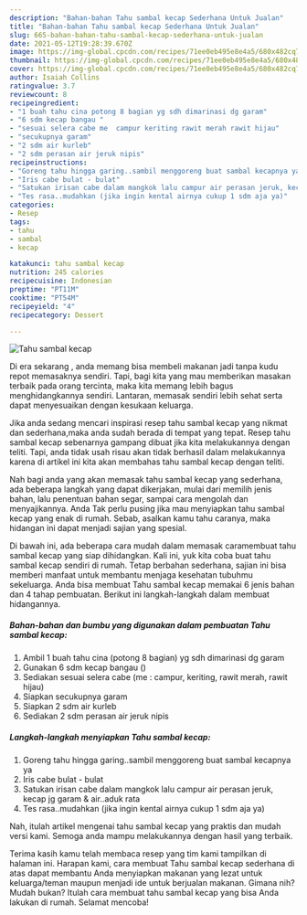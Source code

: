 ```yaml
---
description: "Bahan-bahan Tahu sambal kecap Sederhana Untuk Jualan"
title: "Bahan-bahan Tahu sambal kecap Sederhana Untuk Jualan"
slug: 665-bahan-bahan-tahu-sambal-kecap-sederhana-untuk-jualan
date: 2021-05-12T19:28:39.670Z
image: https://img-global.cpcdn.com/recipes/71ee0eb495e8e4a5/680x482cq70/tahu-sambal-kecap-foto-resep-utama.jpg
thumbnail: https://img-global.cpcdn.com/recipes/71ee0eb495e8e4a5/680x482cq70/tahu-sambal-kecap-foto-resep-utama.jpg
cover: https://img-global.cpcdn.com/recipes/71ee0eb495e8e4a5/680x482cq70/tahu-sambal-kecap-foto-resep-utama.jpg
author: Isaiah Collins
ratingvalue: 3.7
reviewcount: 8
recipeingredient:
- "1 buah tahu cina potong 8 bagian yg sdh dimarinasi dg garam"
- "6 sdm kecap bangau "
- "sesuai selera cabe me  campur keriting rawit merah rawit hijau"
- "secukupnya garam"
- "2 sdm air kurleb"
- "2 sdm perasan air jeruk nipis"
recipeinstructions:
- "Goreng tahu hingga garing..sambil menggoreng buat sambal kecapnya ya"
- "Iris cabe bulat - bulat"
- "Satukan irisan cabe dalam mangkok lalu campur air perasan jeruk, kecap jg garam &amp; air..aduk rata"
- "Tes rasa..mudahkan (jika ingin kental airnya cukup 1 sdm aja ya)"
categories:
- Resep
tags:
- tahu
- sambal
- kecap

katakunci: tahu sambal kecap 
nutrition: 245 calories
recipecuisine: Indonesian
preptime: "PT11M"
cooktime: "PT54M"
recipeyield: "4"
recipecategory: Dessert

---
```



![Tahu sambal kecap](https://img-global.cpcdn.com/recipes/71ee0eb495e8e4a5/680x482cq70/tahu-sambal-kecap-foto-resep-utama.jpg)

Di era  sekarang , anda memang bisa membeli makanan jadi tanpa kudu repot memasaknya sendiri. Tapi, bagi kita yang mau memberikan masakan terbaik pada orang tercinta, maka kita memang lebih bagus menghidangkannya sendiri. Lantaran, memasak sendiri lebih sehat serta dapat menyesuaikan dengan kesukaan keluarga.

Jika anda sedang mencari inspirasi resep tahu sambal kecap yang nikmat dan sederhana,maka anda sudah berada di tempat yang tepat. Resep tahu sambal kecap  sebenarnya gampang dibuat jika kita melakukannya dengan teliti. Tapi, anda tidak usah risau akan tidak berhasil dalam melakukannya 
karena di artikel ini kita akan membahas tahu sambal kecap dengan teliti.  



Nah bagi anda yang akan memasak tahu sambal kecap yang sederhana, ada beberapa langkah yang dapat dikerjakan, mulai dari memilih jenis bahan, lalu penentuan bahan segar, sampai cara mengolah dan menyajikannya. Anda Tak perlu pusing jika mau menyiapkan tahu sambal kecap yang enak di rumah. Sebab, asalkan kamu  tahu caranya, maka hidangan ini dapat menjadi sajian yang spesial.

Di bawah ini, ada beberapa cara mudah dalam memasak caramembuat tahu sambal kecap yang siap dihidangkan. Kali ini, yuk kita coba buat tahu sambal kecap sendiri di rumah. Tetap berbahan sederhana, sajian ini bisa memberi manfaat untuk membantu menjaga kesehatan tubuhmu sekeluarga. Anda bisa membuat Tahu sambal kecap memakai 6 jenis bahan dan 4 tahap pembuatan. Berikut ini langkah-langkah dalam membuat hidangannya.

<!--inarticleads1-->

##### Bahan-bahan dan bumbu yang digunakan dalam pembuatan Tahu sambal kecap:

1. Ambil 1 buah tahu cina (potong 8 bagian) yg sdh dimarinasi dg garam
1. Gunakan 6 sdm kecap bangau ()
1. Sediakan sesuai selera cabe (me : campur, keriting, rawit merah, rawit hijau)
1. Siapkan secukupnya garam
1. Siapkan 2 sdm air kurleb
1. Sediakan 2 sdm perasan air jeruk nipis




<!--inarticleads2-->

##### Langkah-langkah menyiapkan Tahu sambal kecap:

1. Goreng tahu hingga garing..sambil menggoreng buat sambal kecapnya ya
1. Iris cabe bulat - bulat
1. Satukan irisan cabe dalam mangkok lalu campur air perasan jeruk, kecap jg garam &amp; air..aduk rata
1. Tes rasa..mudahkan (jika ingin kental airnya cukup 1 sdm aja ya)




Nah, itulah artikel mengenai  tahu sambal kecap  yang praktis dan mudah versi kami. Semoga anda mampu melakukannya dengan hasil yang terbaik. 

Terima kasih kamu telah membaca resep yang tim kami tampilkan di halaman ini. Harapan kami, cara membuat  Tahu sambal kecap sederhana di atas dapat membantu Anda menyiapkan makanan yang lezat untuk keluarga/teman maupun menjadi ide untuk berjualan makanan. Gimana nih? Mudah bukan? Itulah cara membuat tahu sambal kecap yang bisa Anda lakukan di rumah. Selamat mencoba!

